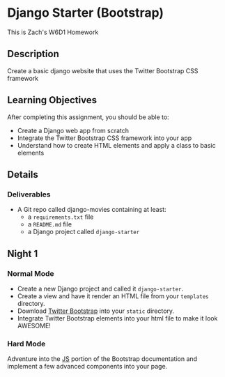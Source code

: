 # Django Starter (Bootstrap)

This is Zach's W6D1 Homework

## Description

Create a basic django website that uses the Twitter Bootstrap CSS framework

## Learning Objectives

After completing this assignment, you should be able to:

* Create a Django web app from scratch
* Integrate the Twitter Bootstrap CSS framework into your app
* Understand how to create HTML elements and apply a class to basic elements

## Details

### Deliverables

* A Git repo called django-movies containing at least:
  * a `requirements.txt` file
  * a `README.md` file
  * a Django project called `django-starter`

## Night 1

### Normal Mode

* Create a new Django project and called it `django-starter`.
* Create a view and have it render an HTML file from your `templates` directory.
* Download [Twitter Bootstrap](http://getbootstrap.com/) into your `static` directory.
* Integrate Twitter Bootstrap elements into your html file to make it look AWESOME!

### Hard Mode

Adventure into the [JS](http://getbootstrap.com/javascript/) portion of the Bootstrap documentation and implement a
few advanced components into your page.
